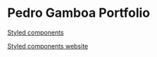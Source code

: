 # Pedro Gamboa Portfolio

[Styled components](https://www.youtube.com/watch?v=M0YeREEBQno&ab_channel=DorianDesings)

[Styled components website](https://styled-components.com/)

